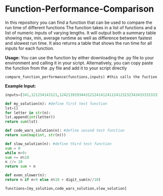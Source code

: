 # Function-Performance-Comparison
In this repository you can find a function that can be used to compare the run time of different functions 
The function takes in a list of functions and a list of numeric inputs of varying lengths. It will output both a summary table showing max, min, average runtime as well as difference between fastest and slowest run time. It also returns a table that shows the run time for all inputs for each function. 

**Usage:**
You can use the function by either downloading the .py file to your environment and calling it in your script. Alternatively, you can copy paste the function from the .py file and add it to your script directly

`compare_function_performance(functions,inputs) #this calls the fuction`

**Example Input:** 

```python
inputs=[341,121234143121,12421391934431212414124112412323234343333333332111243412412424]

def my_solution(n): #define first test function
lst=[]
for letter in str(n):
lst.append(int(letter))
return sum(lst)

def code_wars_solution(n): #define second test function
return sum(map(int, str(n)))

def slow_solution(n): #define third test function
sum = 0
while n>9:
sum += n%10
n //= 10
return sum + n

def even_slower(n):
return n if n<9 else n%10 + digit_sum(n//10)

functions=[my_solution,code_wars_solution,slow_solution] 


